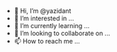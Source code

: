 - 👋 Hi, I’m @yazidant
- 👀 I’m interested in ...
- 🌱 I’m currently learning ...
- 💞️ I’m looking to collaborate on ...
- 📫 How to reach me ...

<!---
yazidant/yazidant is a ✨ special ✨ repository because its `README.md` (this file) appears on your GitHub profile.
You can click the Preview link to take a look at your changes.
--->
